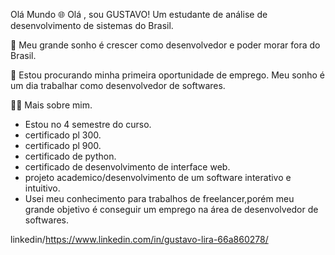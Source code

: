 Olá Mundo 🌐
Olá , sou GUSTAVO! Um estudante de análise de desenvolvimento de sistemas do Brasil.

🚀 Meu grande sonho é crescer como desenvolvedor e poder morar fora do Brasil.

🔭 Estou procurando minha primeira oportunidade de emprego. Meu sonho é um dia trabalhar como desenvolvedor de softwares.

👩‍💻 Mais sobre mim.
- Estou no 4 semestre do curso.
- certificado pl 300.
- certificado pl 900.
- certificado de python.
- certificado de desenvolvimento de interface web.
- projeto academico/desenvolvimento de um software interativo e intuitivo.
- Usei meu conhecimento para trabalhos de freelancer,porém meu grande objetivo é conseguir um emprego na área de desenvolvedor de softwares.

linkedin/https://www.linkedin.com/in/gustavo-lira-66a860278/

